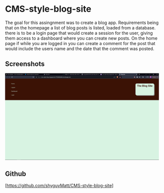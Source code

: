 # CMS-style-blog-site
The goal for this assingnment was to create a blog app. Requirements being that on the homepage a list of blog posts is listed, loaded from a database. there is to be a login page that would create a session for the user, giving them access to a dashboard where you can create new posts. On the home page if while you are logged in you can create a comment for the post that would include the users name and the date that the comment was posted.

## Screenshots
![Screenshot1](./screenshots/Capture.PNG)

## Github
[https://github.com/shyguyMatt/CMS-style-blog-site]